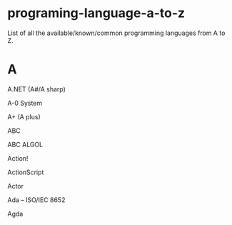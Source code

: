 # programing-language-a-to-z
List of all the available/known/common programming languages from A to Z.
# A
A.NET (A#/A sharp)

A-0 System

A+ (A plus)

ABC

ABC ALGOL

Action!

ActionScript

Actor

Ada – ISO/IEC 8652

Agda
